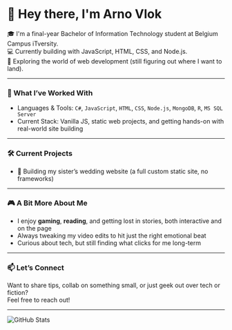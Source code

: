 # 👋 Hey there, I'm Arno Vlok

🎓 I'm a final-year Bachelor of Information Technology student at Belgium Campus iTversity.  
💻 Currently building with JavaScript, HTML, CSS, and Node.js.  
🎯 Exploring the world of web development (still figuring out where I want to land).

---

### 🧠 What I’ve Worked With
- Languages & Tools: `C#`, `JavaScript`, `HTML`, `CSS`, `Node.js`, `MongoDB`, `R`, `MS SQL Server`
- Current Stack: Vanilla JS, static web projects, and getting hands-on with real-world site building

---

### 🛠️ Current Projects
- 🎉 Building my sister’s wedding website (a full custom static site, no frameworks)

---

### 🎮 A Bit More About Me
- I enjoy **gaming**, **reading**, and getting lost in stories, both interactive and on the page
- Always tweaking my video edits to hit just the right emotional beat
- Curious about tech, but still finding what clicks for me long-term

---

### 📫 Let’s Connect
Want to share tips, collab on something small, or just geek out over tech or fiction?  
Feel free to reach out!

---

![GitHub Stats](https://github-readme-stats.vercel.app/api?username=GitSpecro&show_icons=true&theme=radical)
